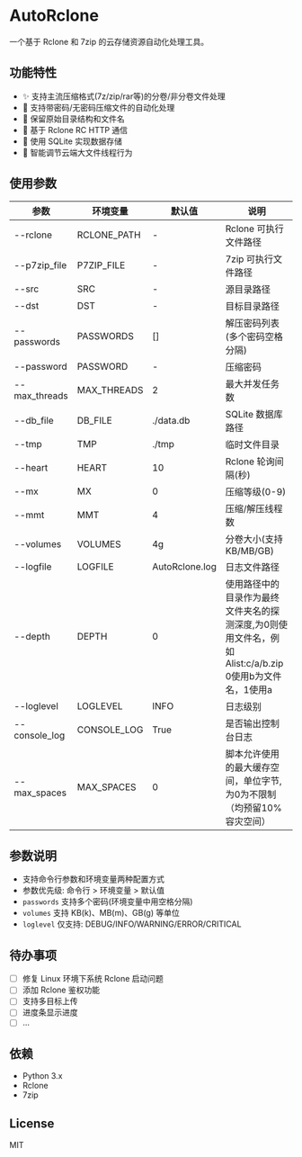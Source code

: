 # AutoRclone
一个基于 Rclone 和 7zip 的云存储资源自动化处理工具。

## 功能特性
- ✨ 支持主流压缩格式(7z/zip/rar等)的分卷/非分卷文件处理
- 🔐 支持带密码/无密码压缩文件的自动化处理
- 📁 保留原始目录结构和文件名
- 🚀 基于 Rclone RC HTTP 通信
- 💾 使用 SQLite 实现数据存储
- 🎯 智能调节云端大文件线程行为

## 使用参数
| 参数            | 环境变量        | 默认值            | 说明                                                              |
|---------------|-------------|----------------|-----------------------------------------------------------------|
| --rclone      | RCLONE_PATH | -              | Rclone 可执行文件路径                                                  |
| --p7zip_file  | P7ZIP_FILE  | -              | 7zip 可执行文件路径                                                    |
| --src         | SRC         | -              | 源目录路径                                                           |
| --dst         | DST         | -              | 目标目录路径                                                          |
| --passwords   | PASSWORDS   | []             | 解压密码列表(多个密码空格分隔)                                                |
| --password    | PASSWORD    | -              | 压缩密码                                                            |
| --max_threads | MAX_THREADS | 2              | 最大并发任务数                                                         |
| --db_file     | DB_FILE     | ./data.db      | SQLite 数据库路径                                                    |
| --tmp         | TMP         | ./tmp          | 临时文件目录                                                          |
| --heart       | HEART       | 10             | Rclone 轮询间隔(秒)                                                  |
| --mx          | MX          | 0              | 压缩等级(0-9)                                                       |
| --mmt         | MMT         | 4              | 压缩/解压线程数                                                        |
| --volumes     | VOLUMES     | 4g             | 分卷大小(支持KB/MB/GB)                                                |
| --logfile     | LOGFILE     | AutoRclone.log | 日志文件路径                                                          |
| --depth       | DEPTH       | 0              | 使用路径中的目录作为最终文件夹名的探测深度,为0则使用文件名，例如 Alist:c/a/b.zip 0使用b为文件名，1使用a |
| --loglevel    | LOGLEVEL    | INFO           | 日志级别                                                            |
| --console_log | CONSOLE_LOG | True           | 是否输出控制台日志                                                       |
| --max_spaces  | MAX_SPACES  | 0              | 脚本允许使用的最大缓存空间，单位字节, 为0为不限制（均预留10%容灾空间）                          |
## 参数说明
- 支持命令行参数和环境变量两种配置方式
- 参数优先级: 命令行 > 环境变量 > 默认值
- `passwords` 支持多个密码(环境变量中用空格分隔)
- `volumes` 支持 KB(k)、MB(m)、GB(g) 等单位
- `loglevel` 仅支持: DEBUG/INFO/WARNING/ERROR/CRITICAL

## 待办事项
- [ ] 修复 Linux 环境下系统 Rclone 启动问题
- [ ] 添加 Rclone 鉴权功能
- [ ] 支持多目标上传
- [ ] 进度条显示进度
- [ ] ...

## 依赖
- Python 3.x
- Rclone
- 7zip

## License
MIT